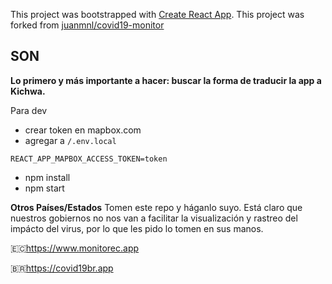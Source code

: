 This project was bootstrapped with [Create React App](https://github.com/facebook/create-react-app).
This project was forked from [juanmnl/covid19-monitor](https://github.com/juanmnl/covid19-monitor)

## SON

**Lo primero y más importante a hacer: buscar la forma de traducir la app a Kichwa.**


Para dev

- crear token en mapbox.com
- agregar a `/.env.local`

```
REACT_APP_MAPBOX_ACCESS_TOKEN=token
```

- npm install
- npm start

**Otros Países/Estados**
Tomen este repo y háganlo suyo. Está claro que nuestros gobiernos no nos van a facilitar la visualización y rastreo del impácto del virus, por lo que les pido lo tomen en sus manos.

🇪🇨https://www.monitorec.app

🇧🇷https://covid19br.app
